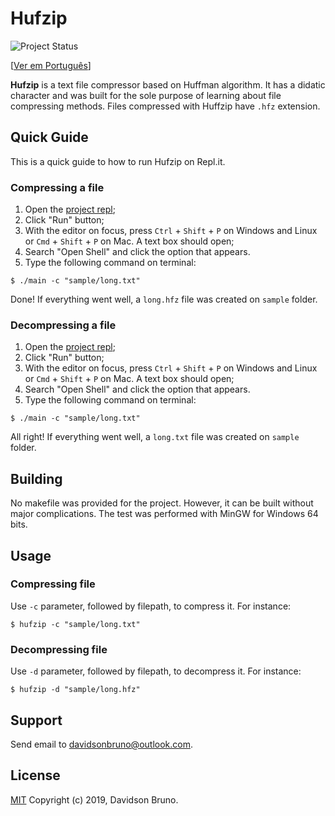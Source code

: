 # Hufzip
![Project Status](https://img.shields.io/badge/status-stopped-red.svg?style=popout-square)

[[Ver em Português](docs/pt-br/README.md)]

**Hufzip** is a text file compressor based on Huffman algorithm. It has a didatic character and was built for the sole purpose of learning about file compressing methods. Files compressed with Huffzip have `.hfz` extension.

## Quick Guide

This is a quick guide to how to run Hufzip on Repl<span>.</span>it.

### Compressing a file

1. Open the [project repl](https://repl.it/@davidsonbrsilva/hufzip);
2. Click "Run" button;
3. With the editor on focus, press `Ctrl` + `Shift` + `P` on Windows and Linux or `Cmd` + `Shift` + `P` on Mac. A text box should open;
4. Search "Open Shell" and click the option that appears.
5. Type the following command on terminal:
```
$ ./main -c "sample/long.txt"
```
Done! If everything went well, a `long.hfz` file was created on `sample` folder.

### Decompressing a file


1. Open the [project repl](https://repl.it/@davidsonbrsilva/hufzip);
2. Click "Run" button;
3. With the editor on focus, press `Ctrl` + `Shift` + `P` on Windows and Linux or `Cmd` + `Shift` + `P` on Mac. A text box should open;
4. Search "Open Shell" and click the option that appears.
5. Type the following command on terminal:
```
$ ./main -c "sample/long.txt"
```
All right! If everything went well, a `long.txt` file was created on `sample` folder.

## Building

No makefile was provided for the project. However, it can be built without major complications. The test was performed with MinGW for Windows 64 bits.

## Usage

### Compressing file

Use `-c` parameter, followed by filepath, to compress it. For instance:
```
$ hufzip -c "sample/long.txt"
```

### Decompressing file

Use `-d` parameter, followed by filepath, to decompress it. For instance:
```
$ hufzip -d "sample/long.hfz"
```

## Support

Send email to <davidsonbruno@outlook.com>.

## License

[MIT](LICENSE.md) Copyright (c) 2019, Davidson Bruno.
